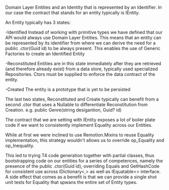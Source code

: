 Domain Layer Entities and an Identity that is represented by an Identifier. In our case the contract that stands for an entity typically is IEntity<Guid>.

An Entity typically has 3 states:

-Identified
Instead of working with primitive types we have defined that our API would always use Domain Layer Entities. This means that an entity can be represented by its identifier
from where we can derive the need for a public .ctor(Guid id) to be always present. This enables the use of Generic Factories to create an Identified Entity

-Reconstituted
Entities are in this state immediately after they are retrieved (and therefore already exist) from a data store, typically used specialized Repositories. Ctors must be supplied
to enforce the data contract of the entity.

-Created
The entity is a prototype that is yet to be persisted

The last two states, Reconstituted and Create typically can benefit from a second .ctor that uses a Nullable<Guid> to differentiate Reconstitution from Creation.
e.g. public Genre(string desigantion, Guid? id)


The contract that we are setting with IEntity<Guid> exposes a lot of boiler plate code if we want to consistently implement Equality across our Entities.

While at first we were inclined to use Remotion.Mixins to reuse Equality implementation, this strategy wouldn't allows us to override op_Equality and op_Inequality.

This led to trying T4 code generation together with partial classes, thus bootstrapping code on our entities for a series of competences, namely the presence of the public .ctor(Guid id),
overriding Equals and GetHashCode for consistent use across IDictionary<,> as well as IEquatable<> interface. A side effect that comes as a benefit is that we can provide a single shot
unit tests for Equality that spwans the entire set of Entity types.
